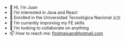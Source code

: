 - 👋 Hi, I’m Juan
- 👀 I’m interested in Java and React
- 📖 Enrolled in the Universidad Tecnológica Nacional 🇦🇷
- 🌱 I’m currently improving my FE skills
- 💞️ I’m looking to collaborate on anything
- 📫 How to reach me: findmejuan@hotmail.com

<!---
juan-lien-do/juan-lien-do is a ✨ special ✨ repository because its `README.md` (this file) appears on your GitHub profile.
You can click the Preview link to take a look at your changes.
--->
